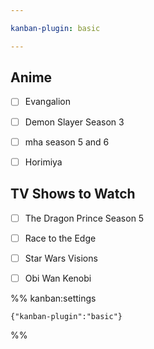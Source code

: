 ```yaml
---

kanban-plugin: basic

---
```


## Anime

- [ ] Evangalion
- [ ] Demon Slayer Season 3
- [ ] mha season 5 and 6
- [ ] Horimiya


## TV Shows to Watch

- [ ] The Dragon Prince Season 5
- [ ] Race to the Edge
- [ ] Star Wars Visions
- [ ] Obi Wan Kenobi




%% kanban:settings
```
{"kanban-plugin":"basic"}
```
%%